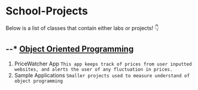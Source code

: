 # School-Projects

Below is a list of classes that contain either labs or projects! :point_down:

## --* [Object Oriented Programming](https://github.com/Imanisima/School-Projects/tree/master/ObjectOrientedProgramming)
1. PriceWatcher App
```This app keeps track of prices from user inputted websites, and alerts the user of any fluctuation in prices.```
2. Sample Applications
``` Smaller projects used to measure understand of object programming ```

